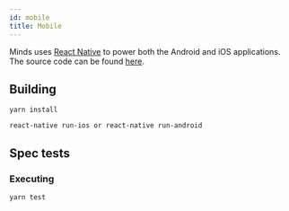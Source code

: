 ```yaml
---
id: mobile
title: Mobile
---
```


Minds uses [React Native](https://reactnative.com) to power both the Android and iOS applications. The source code can be found [here](https://gitlab.com/minds/mobile-native).

## Building

`yarn install`

`react-native run-ios or react-native run-android`

## Spec tests

### Executing

`yarn test`
